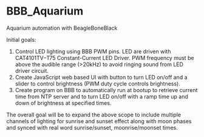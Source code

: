# BBB_Aquarium
Aquarium automation with BeagleBoneBlack

Initial goals:
1. Control LED lighting using BBB PWM pins. LED are driven with CAT4101TV−T75 Constant-Current LED Driver. PWM frequency must be above the audible range (>20kHz) to avoid ringing sound from LED driver circuit.
2. Create JavaScript web based UI with button to turn LED on/off and a slider to control brightness (PWM duty cycle controls brightness).
3. Create program on BBB to automatically run at bootup to retrieve current time from NTP server and to turn LED on/off with a ramp time up and down of brightness at specified times.

The overall goal will be to expand the above scope to include multiple channels of lighting for sunrise and sunset effect along with moon phases and synced with real word sunrise/sunset, moonrise/moonset times.
